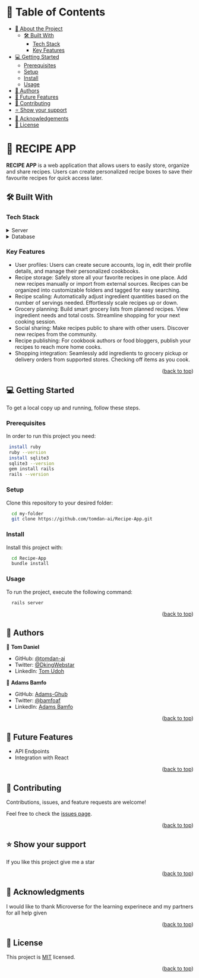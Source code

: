<a name="readme-top"></a>

<!-- TABLE OF CONTENTS -->

# 📗 Table of Contents

- [📖 About the Project](#about-project)
  - [🛠 Built With](#built-with)
    - [Tech Stack](#tech-stack)
    - [Key Features](#key-features)
- [💻 Getting Started](#getting-started)
  - [Prerequisites](#prerequisites)
  - [Setup](#setup)
  - [Install](#install)
  - [Usage](#usage)
- [👥 Authors](#authors)
- [🔭 Future Features](#future-features)
- [🤝 Contributing](#contributing)
- [⭐️ Show your support](#support)
- [🙏 Acknowledgements](#acknowledgements)
- [📝 License](#license)

<!-- PROJECT DESCRIPTION -->

# 📖 RECIPE APP <a name="about-project"></a>


**RECIPE APP**  is a web application that allows users to easily store, organize and share recipes. Users can create personalized recipe boxes to save their favourite recipes for quick access later.
## 🛠 Built With <a name="built-with"></a>

### Tech Stack <a name="tech-stack"></a>

<details>
  <summary>Server</summary>
  <ul>
    <li><a href="https://www.ruby-lang.org/en/">Ruby</a></li>
  </ul>
</details>

<details>
  <summary>Database</summary>
  <ul>
    <li><a href="https://postgresql.org/">PostgreSQL</a></li>
  </ul>
</details>

<!-- Features -->

### Key Features <a name="key-features"></a>

- User profiles: Users can create secure accounts, log in, edit their profile details, and manage their personalized cookbooks.
- Recipe storage: Safely store all your favorite recipes in one place. Add new recipes manually or import from external sources. Recipes can be organized into customizable folders and tagged for easy searching.
- Recipe scaling: Automatically adjust ingredient quantities based on the number of servings needed. Effortlessly scale recipes up or down.
- Grocery planning: Build smart grocery lists from planned recipes. View ingredient needs and total costs. Streamline shopping for your next cooking session.
- Social sharing: Make recipes public to share with other users. Discover new recipes from the community.
- Recipe publishing: For cookbook authors or food bloggers, publish your recipes to reach more home cooks.
- Shopping integration: Seamlessly add ingredients to grocery pickup or delivery orders from supported stores. Checking off items as you cook.

<p align="right">(<a href="#readme-top">back to top</a>)</p>

<!-- GETTING STARTED -->

## 💻 Getting Started <a name="getting-started"></a>


To get a local copy up and running, follow these steps.

### Prerequisites

In order to run this project you need:

```sh
 install ruby
 ruby --version
 install sqlite3
 sqlite3 --version
 gem install rails 
 rails --version
```


### Setup

Clone this repository to your desired folder:


```sh
  cd my-folder
  git clone https://github.com/tomdan-ai/Recipe-App.git
```
### Install

Install this project with:

```sh
  cd Recipe-App
  bundle install
```
### Usage

To run the project, execute the following command:

```sh
  rails server
```
<p align="right">(<a href="#readme-top">back to top</a>)</p>

<!-- AUTHORS -->

## 👥 Authors <a name="authors"></a>

👤 **Tom Daniel**
- GitHub: [@tomdan-ai](https://github.com/tomdan-ai)
- Twitter: [@DkingWebstar](https://twitter.com/tomudoh1)
- LinkedIn: [Tom Udoh](https://www.linkedin.com/in/tomudoh/)

👤 **Adams Bamfo**

- GitHub: [Adams-Ghub](https://github.com/Adams-Ghub)
- Twitter: [@bamfoaf](https://twitter.com/bamfoaf)
- LinkedIn: [Adams Bamfo](https://www.linkedin.com/in/adams-bamfo/)

<p align="right">(<a href="#readme-top">back to top</a>)</p>

<!-- FUTURE FEATURES -->

## 🔭 Future Features <a name="future-features"></a>


- API Endpoints
- Integration with React

<p align="right">(<a href="#readme-top">back to top</a>)</p>

<!-- CONTRIBUTING -->

## 🤝 Contributing <a name="contributing"></a>

Contributions, issues, and feature requests are welcome!

Feel free to check the [issues page](https://github.com/tomdan-ai/Recipe-App/issues).

<p align="right">(<a href="#readme-top">back to top</a>)</p>

<!-- SUPPORT -->
## ⭐️ Show your support <a name="support"></a>


If you like this project give me a star

<p align="right">(<a href="#readme-top">back to top</a>)</p>

<!-- ACKNOWLEDGEMENTS -->

## 🙏 Acknowledgments <a name="acknowledgements"></a>


I would like to thank Microverse for the learning experinece and my partners for all help given

<p align="right">(<a href="#readme-top">back to top</a>)</p>

<!-- LICENSE -->

## 📝 License <a name="license"></a>

This project is [MIT](./MIT.md) licensed.

<p align="right">(<a href="#readme-top">back to top</a>)</p>
